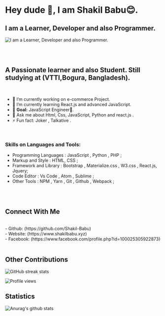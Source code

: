 # Hey dude 👋, I am Shakil Babu😊.
## I am a Learner, Developer and also Programmer.
![I am a Learner, Developer and also Programmer.](https://i.ibb.co/vvwYzrn/shakil.jpg)

<br/><br/>

## A Passionate learner and also Student. Still studying at (VTTI,Bogura, Bangladesh).
<br/>

- 🔭 I’m currently working on e-commerce Project.
- 🌱 I’m currently learning React.js and advanced JavaScript. 
- 🥅 __Goal:__ JavaScript Engineer💙.
- 💬 Ask me about Html, Css, JavaScript, Python and react.js . 
- ⚡ Fun fact: Joker  , Talkative . 

<br/>

<!-- ### Latest Blog posts: -->

### Skills on Languages and Tools:
- Programming Languages : JavaScript , Python , PHP ;
- Markup and Style : HTML, CSS ;
- Framework and Library : Bootstrap , Materialize.css , W3.css , React.js, Jquery;
- Code Editor : Vs Code , Atom , Sublime ;
- Other Tools : NPM , Yarn , Git , Github , Webpack ; 


<br/>
<br/>

## Connect With Me

<br/>
- Github: (https://github.com/Shakil-Babu) <br/>
- Website: (https://www.shakilbabu.xyz)<br/>
- Facebook: (https://www.facebook.com/profile.php?id=100025305922873)
<br/>
<br/>


## Other Contributions

![GitHub streak stats](https://github-readme-streak-stats.herokuapp.com/?user=Shakil-Babu)  

![Profile views](https://gpvc.arturio.dev/Shakil-Babu)  

## Statistics 
![Anurag's github stats](https://github-readme-stats.vercel.app/api?username=Shakil-Babu&theme=highcontrast&show_icons=true)

